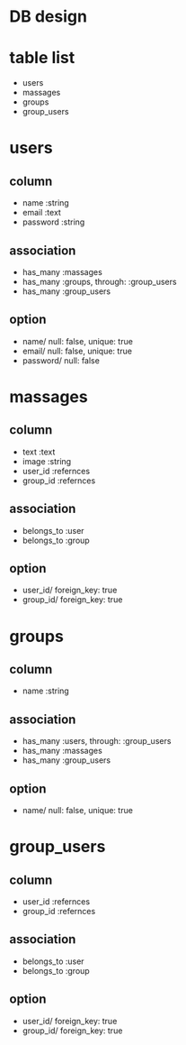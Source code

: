 DB design
====

# table list
* users
* massages
* groups
* group_users

# users
## column
* name :string
* email :text
* password :string
## association
* has_many :massages
* has_many :groups, through: :group_users
* has_many :group_users
## option
* name/ null: false, unique: true
* email/ null: false, unique: true
* password/ null: false

# massages
## column
* text :text
* image :string
* user_id :refernces
* group_id :refernces
## association
* belongs_to :user
* belongs_to :group
## option
* user_id/ foreign_key: true
* group_id/ foreign_key: true

# groups
## column
* name :string
## association
* has_many :users, through: :group_users
* has_many :massages
* has_many :group_users
## option
* name/ null: false, unique: true

# group_users
## column
* user_id :refernces
* group_id :refernces
## association
* belongs_to :user
* belongs_to :group
## option
* user_id/ foreign_key: true
* group_id/ foreign_key: true
